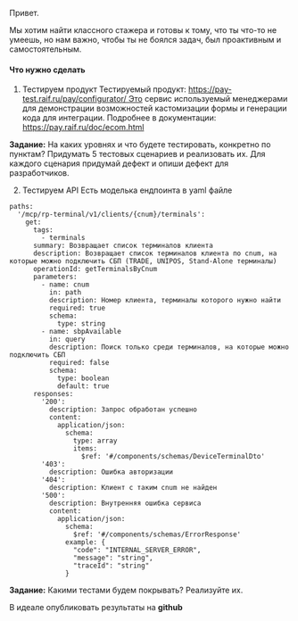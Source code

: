 Привет.

Мы хотим найти классного стажера и готовы к тому, что ты что-то не умеешь, но нам важно, чтобы ты не боялся задач, был проактивным и самостоятельным.

#### Что нужно сделать

1. Тестируем продукт
   Тестируемый продукт: https://pay-test.raif.ru/pay/configurator/ Это сервис используемый менеджерами для демонстрации возможностей кастомизации формы и генерации кода для интеграции. Подробнее в документации: https://pay.raif.ru/doc/ecom.html

**Задание:**
На каких уровнях и что будете тестировать, конкретно по пунктам?
Придумать 5 тестовых сценариев и реализовать их.
Для каждого сценария придумай дефект и опиши дефект для разработчиков. 
   
2. Тестируем API
   Есть моделька ендпоинта в yaml файле
```
paths:
  '/mcp/rp-terminal/v1/clients/{cnum}/terminals':
    get:
      tags:
        - terminals
      summary: Возвращает список терминалов клиента
      description: Возвращает список терминалов клиента по cnum, на которые можно подключить СБП (TRADE, UNIPOS, Stand-Alone терминалы)
      operationId: getTerminalsByCnum
      parameters:
        - name: cnum
          in: path
          description: Номер клиента, терминалы которого нужно найти
          required: true
          schema:
            type: string
        - name: sbpAvailable
          in: query
          description: Поиск только среди терминалов, на которые можно подключить СБП
          required: false
          schema:
            type: boolean
            default: true
      responses:
        '200':
          description: Запрос обработан успешно
          content:
            application/json:
              schema:
                type: array
                items:
                  $ref: '#/components/schemas/DeviceTerminalDto'
        '403':
          description: Ошибка авторизации
        '404':
          description: Клиент с таким cnum не найден
        '500':
          description: Внутренняя ошибка сервиса
          content:
            application/json:
              schema:
                $ref: '#/components/schemas/ErrorResponse'
              example: {
                "code": "INTERNAL_SERVER_ERROR",
                "message": "string",
                "traceId": "string"
              }
```
**Задание:**
Какими тестами будем покрывать?
Реализуйте их.


В идеале опубликовать результаты на **github**
